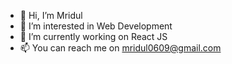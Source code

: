 - 👋 Hi, I’m Mridul
- 👀 I’m interested in Web Development
- 🌱 I’m currently working on React JS
- 📫 You can reach me on mridul0609@gmail.com

<!---
Mridul00700/Mridul00700 is a ✨ special ✨ repository because its `README.md` (this file) appears on your GitHub profile.
You can click the Preview link to take a look at your changes.
--->
